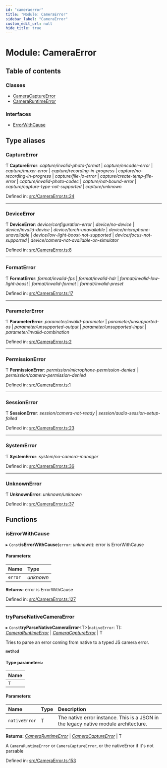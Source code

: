 ```yaml
---
id: "cameraerror"
title: "Module: CameraError"
sidebar_label: "CameraError"
custom_edit_url: null
hide_title: true
---
```


# Module: CameraError

## Table of contents

### Classes

- [CameraCaptureError](../classes/cameraerror.cameracaptureerror.md)
- [CameraRuntimeError](../classes/cameraerror.cameraruntimeerror.md)

### Interfaces

- [ErrorWithCause](../interfaces/cameraerror.errorwithcause.md)

## Type aliases

### CaptureError

Ƭ **CaptureError**: *capture/invalid-photo-format* \| *capture/encoder-error* \| *capture/muxer-error* \| *capture/recording-in-progress* \| *capture/no-recording-in-progress* \| *capture/file-io-error* \| *capture/create-temp-file-error* \| *capture/invalid-photo-codec* \| *capture/not-bound-error* \| *capture/capture-type-not-supported* \| *capture/unknown*

Defined in: [src/CameraError.ts:24](https://github.com/cuvent/react-native-vision-camera/blob/919aa3d/src/CameraError.ts#L24)

___

### DeviceError

Ƭ **DeviceError**: *device/configuration-error* \| *device/no-device* \| *device/invalid-device* \| *device/torch-unavailable* \| *device/microphone-unavailable* \| *device/low-light-boost-not-supported* \| *device/focus-not-supported* \| *device/camera-not-available-on-simulator*

Defined in: [src/CameraError.ts:8](https://github.com/cuvent/react-native-vision-camera/blob/919aa3d/src/CameraError.ts#L8)

___

### FormatError

Ƭ **FormatError**: *format/invalid-fps* \| *format/invalid-hdr* \| *format/invalid-low-light-boost* \| *format/invalid-format* \| *format/invalid-preset*

Defined in: [src/CameraError.ts:17](https://github.com/cuvent/react-native-vision-camera/blob/919aa3d/src/CameraError.ts#L17)

___

### ParameterError

Ƭ **ParameterError**: *parameter/invalid-parameter* \| *parameter/unsupported-os* \| *parameter/unsupported-output* \| *parameter/unsupported-input* \| *parameter/invalid-combination*

Defined in: [src/CameraError.ts:2](https://github.com/cuvent/react-native-vision-camera/blob/919aa3d/src/CameraError.ts#L2)

___

### PermissionError

Ƭ **PermissionError**: *permission/microphone-permission-denied* \| *permission/camera-permission-denied*

Defined in: [src/CameraError.ts:1](https://github.com/cuvent/react-native-vision-camera/blob/919aa3d/src/CameraError.ts#L1)

___

### SessionError

Ƭ **SessionError**: *session/camera-not-ready* \| *session/audio-session-setup-failed*

Defined in: [src/CameraError.ts:23](https://github.com/cuvent/react-native-vision-camera/blob/919aa3d/src/CameraError.ts#L23)

___

### SystemError

Ƭ **SystemError**: *system/no-camera-manager*

Defined in: [src/CameraError.ts:36](https://github.com/cuvent/react-native-vision-camera/blob/919aa3d/src/CameraError.ts#L36)

___

### UnknownError

Ƭ **UnknownError**: *unknown/unknown*

Defined in: [src/CameraError.ts:37](https://github.com/cuvent/react-native-vision-camera/blob/919aa3d/src/CameraError.ts#L37)

## Functions

### isErrorWithCause

▸ `Const`**isErrorWithCause**(`error`: *unknown*): error is ErrorWithCause

#### Parameters:

Name | Type |
:------ | :------ |
`error` | *unknown* |

**Returns:** error is ErrorWithCause

Defined in: [src/CameraError.ts:127](https://github.com/cuvent/react-native-vision-camera/blob/919aa3d/src/CameraError.ts#L127)

___

### tryParseNativeCameraError

▸ `Const`**tryParseNativeCameraError**<T\>(`nativeError`: T): [*CameraRuntimeError*](../classes/cameraerror.cameraruntimeerror.md) \| [*CameraCaptureError*](../classes/cameraerror.cameracaptureerror.md) \| T

Tries to parse an error coming from native to a typed JS camera error.

**`method`** 

#### Type parameters:

Name |
:------ |
`T` |

#### Parameters:

Name | Type | Description |
:------ | :------ | :------ |
`nativeError` | T | The native error instance. This is a JSON in the legacy native module architecture.   |

**Returns:** [*CameraRuntimeError*](../classes/cameraerror.cameraruntimeerror.md) \| [*CameraCaptureError*](../classes/cameraerror.cameracaptureerror.md) \| T

A `CameraRuntimeError` or `CameraCaptureError`, or the nativeError if it's not parsable

Defined in: [src/CameraError.ts:153](https://github.com/cuvent/react-native-vision-camera/blob/919aa3d/src/CameraError.ts#L153)
